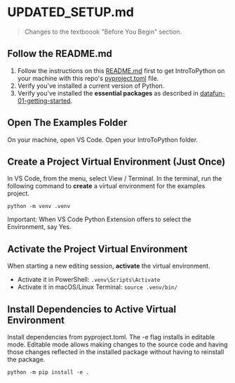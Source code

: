 # UPDATED_SETUP.md 

> Changes to the textboook "Before You Begin" section.

## Follow the README.md

1. Follow the instructions on this [README.md](README.md) first to get IntroToPython on your machine with this repo's [pyproject.toml](pyproject.toml) file.
1. Verify you've installed a current version of Python.
1. Verify you've installed the **essential packages** as described in [datafun-01-getting-started](https://github.com/denisecase/datafun-01-getting-started).

## Open The Examples Folder

On your machine, open VS Code. Open your IntroToPython folder. 

## Create a Project Virtual Environment (Just Once)

In VS Code, from the menu, select View / Terminal. In the terminal, run the following command to **create** a virtual environment for the examples project.

```shell
python -m venv .venv
```

Important: When VS Code Python Extension offers to select the Environment, say Yes.

## Activate the Project Virtual Environment

When starting a new editing session, **activate** the virtual environment.

- Activate it in PowerShell: `.venv\Scripts\Activate`
- Activate it in macOS/Linux Terminal:  `source .venv/bin/`

## Install Dependencies to Active Virtual Environment

Install dependencies from pyproject.toml. The -e flag installs in editable mode.
Editable mode allows making changes to the source code and having those changes
reflected in the installed package without having to reinstall the package.

```shell
python -m pip install -e .
```
